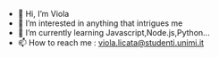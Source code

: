 - 👋 Hi, I’m Viola
- 👀 I’m interested in anything that intrigues me
- 🌱 I’m currently learning Javascript,Node.js,Python...
- 📫 How to reach me : viola.licata@studenti.unimi.it

<!---
violi02/violi02 is a ✨ special ✨ repository because its `README.md` (this file) appears on your GitHub profile.
You can click the Preview link to take a look at your changes.
--->
